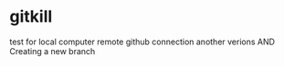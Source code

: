 # gitkill

test for local computer remote github connection
another verions AND Creating a new branch 

